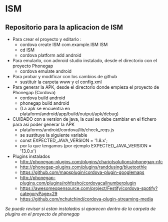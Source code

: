 # ISM
## Repositorio para la aplicacion de ISM
* Para crear el proyecto y editarlo :
  * cordova create ISM com.example.ISM ISM
  * cd ISM
  * cordova platform add android
* Para emularlo, con adnroid studio instalado, desde el directorio con el proyecto Phonegap
  * cordova emulate android
* Para probar y modificar con los cambios de github
  * sustituir la carpeta www y el config.xml
* Para generar la APK, desde el directorio donde empieza el proyecto de Phonegap (Cordova)
  * cordova build android 
  * phonegap build android 
  * (La apk se encuentra en plataform/android/app/build/output/apk/debug)
* CUIDADO con a version de java, la cual se debe cambiar en el fichero para asi poder generar la APK
  * plataforms/android/cordova/lib/check_reqs.js
   * se sustituye la siguiente variable 
    * const EXPECTED_JAVA_VERSION = '1.8.x'; 
   * por la que tengamos (por ejemplo EXPECTED_JAVA_VERSION = '13.0.x')
 * Plugins instalados
   * http://phonegap-plugins.com/plugins/chariotsolutions/phonegap-nfc 
   * http://phonegap-plugins.com/plugins/randdusing/bluetoothle 
   * https://github.com/mapsplugin/cordova-plugin-googlemaps
   * http://phonegap-plugins.com/plugins/rohfosho/cordovacallnumberplugin
   * https://awesomeopensource.com/project/Festify/cordova-spotify?categoryPage=29
   * https://github.com/nchutchind/cordova-plugin-streaming-media
  
  *Se puede revisar si estan instalados si aparecen dentro de la carpeta de plugins en el proyecto de phonegap*
  
